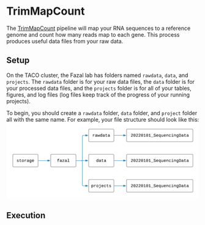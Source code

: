 # TrimMapCount
The [TrimMapCount](https://fazallabbcm.github.io/TrimMapCount) pipeline will map your RNA 
sequences to a reference genome and count how many reads map to each gene. This process produces 
useful data files from your raw data.


## Setup

On the TACO cluster, the Fazal lab has folders named `rawdata`, `data`, and `projects`. The 
`rawdata` folder is for your raw data files, the `data` folder is for your processed data files, 
and the `projects` folder is for all of your tables, figures, and log files (log files keep track 
of the progress of your running projects).

To begin, you should create a `rawdata` folder, `data` folder, and `project` folder all with the 
same name. For example, your file structure should look like this:
![](fazallab_filestructure.png)


## Execution

